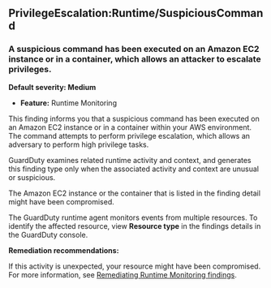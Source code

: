 PrivilegeEscalation:Runtime/SuspiciousCommand
---------------------------------------------


### A suspicious command has been executed on an Amazon EC2 instance or in a container, which allows an attacker to escalate privileges.


**Default severity: Medium**


 * **Feature:** Runtime Monitoring

This finding informs you that a suspicious command has been executed on an Amazon EC2 instance or in a container within your AWS environment. The command attempts to perform privilege escalation, which allows an adversary to perform high privilege tasks.


GuardDuty examines related runtime activity and context, and generates this finding type only when the associated activity and context are unusual or suspicious.


The Amazon EC2 instance or the container that is listed in the finding detail might have been compromised.


The GuardDuty runtime agent monitors events from multiple resources. To identify the affected resource, view **Resource type** in the findings details in the GuardDuty console.


**Remediation recommendations:**


If this activity is unexpected, your resource might have been compromised. For more information, see [Remediating Runtime Monitoring findings](https://docs.aws.amazon.com/guardduty/latest/ug/guardduty-remediate-runtime-monitoring.html).



